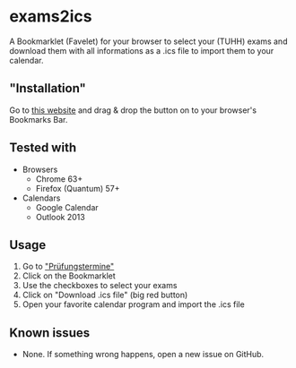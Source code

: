 # exams2ics
A Bookmarklet (Favelet) for your browser to select your (TUHH) exams and download them with all informations as a .ics file to import them to your calendar.

## "Installation"
Go to [this website](https://klvn.github.io/TUHH_exams2ics/) and drag & drop the button on to your browser's Bookmarks Bar.

## Tested with
- Browsers
    - Chrome 63+
    - Firefox (Quantum) 57+
- Calendars
    - Google Calendar
    - Outlook 2013

## Usage
1. Go to ["Prüfungstermine"](https://intranet.tuhh.de/stud/pruefung/index.php3)
2. Click on the Bookmarklet
3. Use the checkboxes to select your exams
4. Click on "Download .ics file" (big red button)
5. Open your favorite calendar program and import the .ics file

## Known issues
* None. If something wrong happens, open a new issue on GitHub.